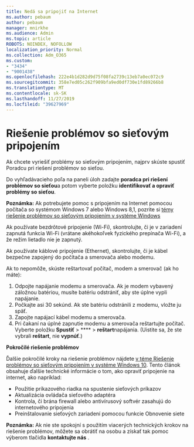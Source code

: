 ```yaml
---
title: Nedá sa pripojiť na Internet
ms.author: pebaum
author: pebaum
manager: mnirkhe
ms.audience: Admin
ms.topic: article
ROBOTS: NOINDEX, NOFOLLOW
localization_priority: Normal
ms.collection: Adm_O365
ms.custom:
- "3434"
- "9001438"
ms.openlocfilehash: 222e4b1d282d9d75f08fa2739c13eb7a0ec072c9
ms.sourcegitcommit: 358e7ed05c262f909bfa9ed0df730e1fd89266b8
ms.translationtype: MT
ms.contentlocale: sk-SK
ms.lasthandoff: 11/27/2019
ms.locfileid: "39627969"
---
```

# <a name="fix-network-connection-issues"></a>Riešenie problémov so sieťovým pripojením

Ak chcete vyriešiť problémy so sieťovým pripojením, najprv skúste spustiť Poradcu pri riešení problémov so sieťou. 

Do vyhľadávacieho poľa na paneli úloh zadajte **poradca pri riešení problémov so sieťou**a potom vyberte položku **identifikovať a opraviť problémy so sieťou**.

**Poznámka:** Ak potrebujete pomoc s pripojením na Internet pomocou počítača so systémom Windows 7 alebo Windows 8,1, pozrite si [témy riešenie problémov so sieťovým pripojením v systéme Windows](https://support.microsoft.com/help/15287) 

Ak používate bezdrôtové pripojenie (Wi-Fi), skontrolujte, či je v zariadení zapnutá funkcia Wi-Fi (vrátane akéhokoľvek fyzického prepínača Wi-Fi), a že režim lietadlo nie je zapnutý.

Ak používate káblové pripojenie (Ethernet), skontrolujte, či je kábel bezpečne zapojený do počítača a smerovača alebo modemu.

Ak to nepomôže, skúste reštartovať počítač, modem a smerovač (ak ho máte):

1. Odpojte napájanie modemu a smerovača. Ak je modem vybavený záložnou batériou, musíte batériu odstrániť, aby ste úplne vypli napájanie.
2. Počkajte asi 30 sekúnd. Ak ste batériu odstránili z modemu, vložte ju späť.
3. Zapojte napájací kábel modemu a smerovača.
4. Pri čakaní na úplné zapnutie modemu a smerovača reštartujte počítač. Vyberte položku **Spustiť** > **** > **reštart**napájania. (Uistite sa, že ste vybrali **reštart**, nie **vypnúť**.)

**Pokročilé riešenie problémov**

Ďalšie pokročilé kroky na riešenie problémov nájdete [v téme Riešenie problémov so sieťovým pripojením v systéme Windows 10](https://support.microsoft.com/help/10741?ocid=SMC10741%2F). Tento článok obsahuje ďalšie technické informácie o tom, ako opraviť pripojenie na internet, ako napríklad:

- Použitie príkazového riadka na spustenie sieťových príkazov
- Aktualizácia ovládača sieťového adaptéra
- Kontrola, či brána firewall alebo antivírusový softvér zasahujú do internetového pripojenia
- Preinštalovanie sieťových zariadení pomocou funkcie Obnovenie siete

**Poznámka:** Ak nie ste spokojní s použitím viacerých technických krokov na riešenie problémov, môžete sa obrátiť na osobu a získať tak pomoc výberom tlačidla **kontaktujte nás** .